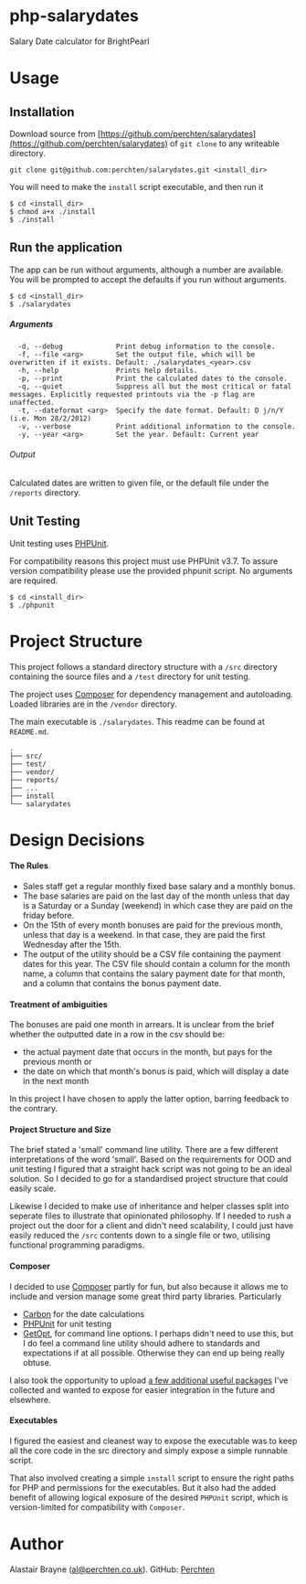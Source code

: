 php-salarydates
===============

Salary Date calculator for BrightPearl

# Usage

## Installation

Download source from [https://github.com/perchten/salarydates](https://github.com/perchten/salarydates) of `git clone` to any writeable directory.

	git clone git@github.com:perchten/salarydates.git <install_dir>

You will need to make the `install` script executable, and then run it

    $ cd <install_dir>
    $ chmod a+x ./install
    $ ./install
    

## Run the application

The app can be run without arguments, although a number are available. You will be prompted to accept the defaults if you run without arguments.

    $ cd <install_dir>
    $ ./salarydates

##### Arguments

	  -d, --debug             Print debug information to the console.
	  -f, --file <arg>        Set the output file, which will be overwritten if it exists. Default: ./salarydates_<year>.csv
	  -h, --help              Prints help details.
	  -p, --print             Print the calculated dates to the console.
	  -q, --quiet             Suppress all but the most critical or fatal messages. Explicitly requested printouts via the -p flag are unaffected.
	  -t, --dateformat <arg>  Specify the date format. Default: D j/n/Y (i.e. Mon 28/2/2012)
	  -v, --verbose           Print additional information to the console.
	  -y, --year <arg>        Set the year. Default: Current year

###### Output

Calculated dates are written to given file, or the default file under the `/reports` directory.

## Unit Testing

Unit testing uses [PHPUnit](http://phpunit.de/).

For compatibility reasons this project must use PHPUnit v3.7. To assure version compatibility please use the provided phpunit script. No arguments are required.

	$ cd <install_dir>
	$ ./phpunit
	
# Project Structure

This project follows a standard directory structure with a `/src` directory containing the source files and a `/test` directory for unit testing.

The project uses [Composer](https://getcomposer.org/) for dependency management and autoloading. Loaded libraries are in the `/vendor` directory.

The main executable is `./salarydates`. This readme can be found at `README.md`.

	.
	├── src/
	├── test/
	├── vendor/
	├── reports/
	├── ...
	├── install
	└── salarydates
	
# Design Decisions

#### The Rules

* Sales staff get a regular monthly fixed base salary and a monthly bonus.
* The base salaries are paid on the last day of the month unless that day is a Saturday or a Sunday (weekend) in which case they are paid on the friday before.
* On the 15th of every month bonuses are paid for the previous month, unless that day is a weekend. In that case, they are paid the first Wednesday after the 15th.
* The output of the utility should be a CSV file containing the payment dates for this year. The CSV file should contain a column for the month name, a column that contains the salary payment date for that month, and a column that contains the bonus payment date.


#### Treatment of ambiguities

The bonuses are paid one month in arrears. It is unclear from the brief whether the outputted date in a row in the csv should be:

* the actual payment date that occurs in the month, but pays for the previous month or
* the date on which that month's bonus is paid, which will display a date in the next month 

In this project I have chosen to apply the latter option, barring feedback to the contrary.
 

#### Project Structure and Size

The brief stated a 'small' command line utility. There are a few different interpretations of the word 'small'. Based on the requirements for OOD and unit testing I figured that a straight hack script was not going to be an ideal solution. So I decided to go for a standardised project structure that could easily scale. 

Likewise I decided to make use of inheritance and helper classes split into seperate files to illustrate that opinionated philosophy. If I needed to rush a project out the door for a client and didn't need scalability, I could just have easily reduced the `/src` contents down to a single file or two, utilising functional programming paradigms.

#### Composer

I decided to use [Composer](https://getcomposer.org/) partly for fun, but also because it allows me to include and version manage some great third party libraries. Particularly 

* [Carbon](https://packagist.org/packages/nesbot/carbon) for the date calculations 
* [PHPUnit](https://packagist.org/packages/phpunit/phpunit) for unit testing
* [GetOpt](https://packagist.org/packages/ulrichsg/getopt-php), for command line options. I perhaps didn't need to use this, but I do feel a command line utility should adhere to standards and expectations if at all possible. Otherwise they can end up being really obtuse.

I also took the opportunity to upload [a few additional useful packages](https://packagist.org/packages/perchten/) I've collected and wanted to expose for easier integration in the future and elsewhere.

#### Executables

I figured the easiest and cleanest way to expose the executable was to keep all the core code in the src directory and simply expose a simple runnable script. 

That also involved creating a simple `install` script to ensure the right paths for PHP and permissions for the executables. But it also had the added benefit of allowing logical exposure of the desired `PHPUnit` script, which is version-limited for compatibility with `Composer`.
 
	
# Author

Alastair Brayne ([al@perchten.co.uk](mailt:al@perchten.co.uk)). GitHub: [Perchten](https://github.com/perchten)


